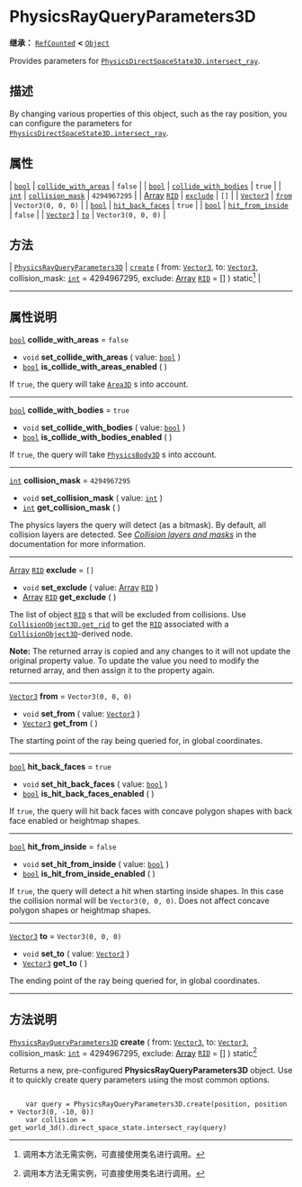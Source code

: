 <!-- ⚠ 请勿编辑本文件 ⚠ -->
<!-- 本文档使用脚本从 WeDot 引擎源码仓库生成。 -->
<!-- 生成脚本：https://github.com/WeDot-Engine/WeDot/tree/4.3/doc/tools/make_md.py； -->
<!-- 原文件：https://github.com/WeDot-Engine/WeDot/tree/4.3/doc/classes/PhysicsRayQueryParameters3D.xml。 -->

<div id="_class_physicsrayqueryparameters3d"></div>

# PhysicsRayQueryParameters3D

**继承：** [`RefCounted`](class_refcounted.md) **<** [`Object`](class_object.md)

Provides parameters for [`PhysicsDirectSpaceState3D.intersect_ray`](#class_physicsdirectspacestate3d_method_intersect_ray).

## 描述

By changing various properties of this object, such as the ray position, you can configure the parameters for [`PhysicsDirectSpaceState3D.intersect_ray`](#class_physicsdirectspacestate3d_method_intersect_ray).

## 属性

| [`bool`](class_bool.md)                       | [`collide_with_areas`](#class_physicsrayqueryparameters3d_property_collide_with_areas)   | ``false``            |
| [`bool`](class_bool.md)                       | [`collide_with_bodies`](#class_physicsrayqueryparameters3d_property_collide_with_bodies) | ``true``             |
| [`int`](class_int.md)                         | [`collision_mask`](#class_physicsrayqueryparameters3d_property_collision_mask)           | ``4294967295``       |
| [Array](class_array.md) [`RID`](class_rid.md) | [`exclude`](#class_physicsrayqueryparameters3d_property_exclude)                         | ``[]``               |
| [`Vector3`](class_vector3.md)                 | [`from`](#class_physicsrayqueryparameters3d_property_from)                               | ``Vector3(0, 0, 0)`` |
| [`bool`](class_bool.md)                       | [`hit_back_faces`](#class_physicsrayqueryparameters3d_property_hit_back_faces)           | ``true``             |
| [`bool`](class_bool.md)                       | [`hit_from_inside`](#class_physicsrayqueryparameters3d_property_hit_from_inside)         | ``false``            |
| [`Vector3`](class_vector3.md)                 | [`to`](#class_physicsrayqueryparameters3d_property_to)                                   | ``Vector3(0, 0, 0)`` |

## 方法

| [`PhysicsRayQueryParameters3D`](class_physicsrayqueryparameters3d.md) | [`create`](#class_physicsrayqueryparameters3d_method_create) ( from: [`Vector3`](class_vector3.md), to: [`Vector3`](class_vector3.md), collision_mask: [`int`](class_int.md) = 4294967295, exclude: [Array](class_array.md) [`RID`](class_rid.md) = [] ) static[^static] |

<!-- rst-class:: classref-section-separator -->

---

## 属性说明

<div id="_class_physicsrayqueryparameters3d_property_collide_with_areas"></div>

[`bool`](class_bool.md) **collide_with_areas** = ``false`` <div id="class_physicsrayqueryparameters3d_property_collide_with_areas"></div>

- `void` **set_collide_with_areas** ( value: [`bool`](class_bool.md) )
- [`bool`](class_bool.md) **is_collide_with_areas_enabled** ( )

If `true`, the query will take [`Area3D`](class_area3d.md) s into account.

<!-- rst-class:: classref-item-separator -->

---

<div id="_class_physicsrayqueryparameters3d_property_collide_with_bodies"></div>

[`bool`](class_bool.md) **collide_with_bodies** = ``true`` <div id="class_physicsrayqueryparameters3d_property_collide_with_bodies"></div>

- `void` **set_collide_with_bodies** ( value: [`bool`](class_bool.md) )
- [`bool`](class_bool.md) **is_collide_with_bodies_enabled** ( )

If `true`, the query will take [`PhysicsBody3D`](class_physicsbody3d.md) s into account.

<!-- rst-class:: classref-item-separator -->

---

<div id="_class_physicsrayqueryparameters3d_property_collision_mask"></div>

[`int`](class_int.md) **collision_mask** = ``4294967295`` <div id="class_physicsrayqueryparameters3d_property_collision_mask"></div>

- `void` **set_collision_mask** ( value: [`int`](class_int.md) )
- [`int`](class_int.md) **get_collision_mask** ( )

The physics layers the query will detect (as a bitmask). By default, all collision layers are detected. See [*Collision layers and masks*](../tutorials/physics/physics_introduction.md#collision-layers-and-masks) in the documentation for more information.

<!-- rst-class:: classref-item-separator -->

---

<div id="_class_physicsrayqueryparameters3d_property_exclude"></div>

[Array](class_array.md) [`RID`](class_rid.md) **exclude** = ``[]`` <div id="class_physicsrayqueryparameters3d_property_exclude"></div>

- `void` **set_exclude** ( value: [Array](class_array.md) [`RID`](class_rid.md) )
- [Array](class_array.md) [`RID`](class_rid.md) **get_exclude** ( )

The list of object [`RID`](class_rid.md) s that will be excluded from collisions. Use [`CollisionObject3D.get_rid`](#class_collisionobject3d_method_get_rid) to get the [`RID`](class_rid.md) associated with a [`CollisionObject3D`](class_collisionobject3d.md)-derived node.

 **Note:** The returned array is copied and any changes to it will not update the original property value. To update the value you need to modify the returned array, and then assign it to the property again.

<!-- rst-class:: classref-item-separator -->

---

<div id="_class_physicsrayqueryparameters3d_property_from"></div>

[`Vector3`](class_vector3.md) **from** = ``Vector3(0, 0, 0)`` <div id="class_physicsrayqueryparameters3d_property_from"></div>

- `void` **set_from** ( value: [`Vector3`](class_vector3.md) )
- [`Vector3`](class_vector3.md) **get_from** ( )

The starting point of the ray being queried for, in global coordinates.

<!-- rst-class:: classref-item-separator -->

---

<div id="_class_physicsrayqueryparameters3d_property_hit_back_faces"></div>

[`bool`](class_bool.md) **hit_back_faces** = ``true`` <div id="class_physicsrayqueryparameters3d_property_hit_back_faces"></div>

- `void` **set_hit_back_faces** ( value: [`bool`](class_bool.md) )
- [`bool`](class_bool.md) **is_hit_back_faces_enabled** ( )

If `true`, the query will hit back faces with concave polygon shapes with back face enabled or heightmap shapes.

<!-- rst-class:: classref-item-separator -->

---

<div id="_class_physicsrayqueryparameters3d_property_hit_from_inside"></div>

[`bool`](class_bool.md) **hit_from_inside** = ``false`` <div id="class_physicsrayqueryparameters3d_property_hit_from_inside"></div>

- `void` **set_hit_from_inside** ( value: [`bool`](class_bool.md) )
- [`bool`](class_bool.md) **is_hit_from_inside_enabled** ( )

If `true`, the query will detect a hit when starting inside shapes. In this case the collision normal will be `Vector3(0, 0, 0)`. Does not affect concave polygon shapes or heightmap shapes.

<!-- rst-class:: classref-item-separator -->

---

<div id="_class_physicsrayqueryparameters3d_property_to"></div>

[`Vector3`](class_vector3.md) **to** = ``Vector3(0, 0, 0)`` <div id="class_physicsrayqueryparameters3d_property_to"></div>

- `void` **set_to** ( value: [`Vector3`](class_vector3.md) )
- [`Vector3`](class_vector3.md) **get_to** ( )

The ending point of the ray being queried for, in global coordinates.

<!-- rst-class:: classref-section-separator -->

---

## 方法说明

<div id="_class_physicsrayqueryparameters3d_method_create"></div>

[`PhysicsRayQueryParameters3D`](class_physicsrayqueryparameters3d.md) **create** ( from: [`Vector3`](class_vector3.md), to: [`Vector3`](class_vector3.md), collision_mask: [`int`](class_int.md) = 4294967295, exclude: [Array](class_array.md) [`RID`](class_rid.md) = [] ) static[^static]<div id="class_physicsrayqueryparameters3d_method_create"></div>

Returns a new, pre-configured **PhysicsRayQueryParameters3D** object. Use it to quickly create query parameters using the most common options.

```

    var query = PhysicsRayQueryParameters3D.create(position, position + Vector3(0, -10, 0))
    var collision = get_world_3d().direct_space_state.intersect_ray(query)
```



[^virtual]: 本方法通常需要用户覆盖才能生效。
[^const]: 本方法无副作用，不会修改该实例的任何成员变量。
[^vararg]: 本方法除了能接受在此处描述的参数外，还能够继续接受任意数量的参数。
[^constructor]: 本方法用于构造某个类型。
[^static]: 调用本方法无需实例，可直接使用类名进行调用。
[^operator]: 本方法描述的是使用本类型作为左操作数的有效运算符。
[^bitfield]: 这个值是由下列位标志构成位掩码的整数。
[^void]: 无返回值。
